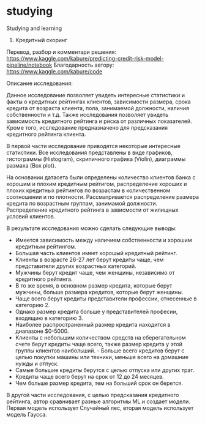 # studying
Studying and learning 

1. Кредитный скоринг 

Перевод, разбор и комментари решения:
https://www.kaggle.com/kabure/predicting-credit-risk-model-pipeline/notebook
Благодарность автору: https://www.kaggle.com/kabure/code

Описание исследования:

Данное исследование позволяет увидеть интересные статистики и факты о кредитных рейтингах клиентов, зависимости размера, срока кредита от возраста клиента, пола, занимаемой должности, наличия собственности и т.д. Также исследования позволяет увидеть зависимость кредитного рейтинга и риска от различных показателей. Кроме того, исследование предназначено для предсказания кредитного рейтинга клиента. 

В первой части исследование приводятся некоторые интересные статистики. Все исследования представлены в виде графиков, гистограммы (Histogram), скрипичного графика (Violin), диаграммы размаха (Box plot).

На основании датасета были определены количество клиентов банка с хорошим и плохим кредитным рейтигом, распределение хороших и плохих кредитных рейтингов по возрастам в количественном соотношении и по плотности. Рассматривается распределение размера кредита по возрастным группам, занимамой должности. Распределение кредитного рейтинга в зависмости от жилищных условий клиентов. 

В результате исследования можно сделать следующие выводы:
- Имеется зависимость между наличием собственности и хорошим кредитным рейтингом. 
- Большая часть клиентов имеет хорошый кредитный рейтинг. 
- Клиенты в возрасте 26-27 лет берут кредиты чаще, чем представители других возрастных категорий. 
- Мужчины берут кредит чаще, чем женщины, независимо от кредитного рейтинга. 
- В то же время, в основном размер кредита, которые берут мужчины, больше размера кредитов, которые берут женщины. 
- Чаще всего берут кредиты представители профессии, отнесенные в категорию 2. 
- Однако размер кредита больше у представителей професии, входящию в категорию 3.
- Наиболее распространенный размер кредита находится в диапазоне $0-5000. 
- Клиенты с небольшим количеством средств на сберегательном счете берут кредиты чаще всего, также размер кредита у этой группы клиентов наибольший. - Больше всего кредитов берут с целью покупки машины или техники, меньше всего на домашние нужды и отпуск. 
- Самые большие кредиты берутся с целью отпуска или других трат. 
- Кредиты чаще всего берут на срок от 12 до 24 месяцев. 
- Чем больше размер кредита, тем на больший срок он берется. 

В другой части исследования, с целью предсказания кредитного рейтинга, автор сравнивает разные алгоритмы ML и создает модели. Первая модель использует Случайный лес, вторая модель использует модель Гаусса.
